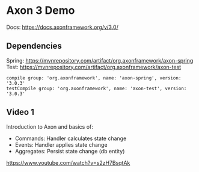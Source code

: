 # Axon 3 Demo

Docs: https://docs.axonframework.org/v/3.0/

## Dependencies

Spring: https://mvnrepository.com/artifact/org.axonframework/axon-spring
Test: https://mvnrepository.com/artifact/org.axonframework/axon-test

```
compile group: 'org.axonframework', name: 'axon-spring', version: '3.0.3'
testCompile group: 'org.axonframework', name: 'axon-test', version: '3.0.3'
```

## Video 1

Introduction to Axon and basics of:

- Commands: Handler calculates state change
- Events: Handler applies state change
- Aggregates: Persist state change (db entity)


https://www.youtube.com/watch?v=s2zH7BsqtAk

